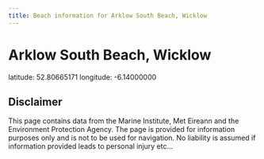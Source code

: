 ```yaml
---
title: Beach information for Arklow South Beach, Wicklow
---
```

# Arklow South Beach, Wicklow 

<div class="location-info">latitude: 52.80665171 longitude: -6.14000000</div>
<div class="met-eireann-warnings"></div>
<div></div>

## Disclaimer

This page contains data from the Marine Institute, 
Met Eireann and the Environment Protection Agency. The page is provided for
information purposes only and is not to be used for navigation. No liability 
is assumed if information provided leads to personal injury etc...